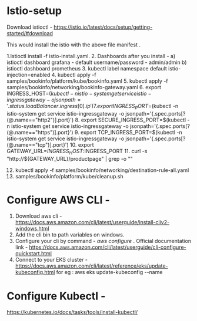 # Istio-setup

Download istioctl - https://istio.io/latest/docs/setup/getting-started/#download


This would install the istio with the above file manifest .

1.Istioctl install -f istio-install.yaml. 
2. Dashboards after you install - 
  a) istioctl dashboard grafana - default username/password - admin/admin
  b) istioctl dashboard prometheus
3. kubectl label namespace default istio-injection=enabled
4. kubectl apply -f samples/bookinfo/platform/kube/bookinfo.yaml
5. kubectl apply -f samples/bookinfo/networking/bookinfo-gateway.yaml
6. export INGRESS_HOST=$(kubectl -n istio-system get service istio-ingressgateway -o jsonpath='{.status.loadBalancer.ingress[0].ip}')
7. export INGRESS_PORT=$(kubectl -n istio-system get service istio-ingressgateway -o jsonpath='{.spec.ports[?(@.name=="http2")].port}')
8. export SECURE_INGRESS_PORT=$(kubectl -n istio-system get service istio-ingressgateway -o jsonpath='{.spec.ports[?(@.name=="https")].port}')
9. export TCP_INGRESS_PORT=$(kubectl -n istio-system get service istio-ingressgateway -o jsonpath='{.spec.ports[?(@.name=="tcp")].port}')
10. export GATEWAY_URL=$INGRESS_HOST:$INGRESS_PORT
11. curl -s "http://${GATEWAY_URL}/productpage" | grep -o "<title>.*</title>"
<title>Simple Bookstore App</title>

12. kubectl apply -f samples/bookinfo/networking/destination-rule-all.yaml
13. samples/bookinfo/platform/kube/cleanup.sh

# Configure AWS CLI -
1. Download aws cli - https://docs.aws.amazon.com/cli/latest/userguide/install-cliv2-windows.html 
2. Add the cli bin to path variables on windows. 
3. Configure your cli by command - *aws configure* . Official documentation link - https://docs.aws.amazon.com/cli/latest/userguide/cli-configure-quickstart.html
4. Connect to your EKS cluster - https://docs.aws.amazon.com/cli/latest/reference/eks/update-kubeconfig.html 
for eg : aws eks update-kubeconfig --name <aws cluster name> 
  
# Configure Kubectl - 
https://kubernetes.io/docs/tasks/tools/install-kubectl/

